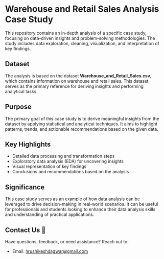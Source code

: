 # Warehouse and Retail Sales Analysis Case Study

This repository contains an in-depth analysis of a specific case study, focusing on data-driven insights and problem-solving methodologies. The study includes data exploration, cleaning, visualization, and interpretation of key findings.

## Dataset
The analysis is based on the dataset **Warehouse_and_Retail_Sales.csv**, which contains information on warehouse and retail sales. This dataset serves as the primary reference for deriving insights and performing analytical tasks.

## Purpose
The primary goal of this case study is to derive meaningful insights from the dataset by applying statistical and analytical techniques. It aims to highlight patterns, trends, and actionable recommendations based on the given data.

## Key Highlights
- Detailed data processing and transformation steps
- Exploratory data analysis (EDA) for uncovering insights
- Visual representation of key findings
- Conclusions and recommendations based on the analysis

## Significance
This case study serves as an example of how data analysis can be leveraged to drive decision-making in real-world scenarios. It can be useful for professionals and students looking to enhance their data analysis skills and understanding of practical applications.

## Contact Us 📧
Have questions, feedback, or need assistance? Reach out to:
- Email: [hrushikeshdagwar@gmail.com](mailto:hrushikeshdagwar@gmail.com)


